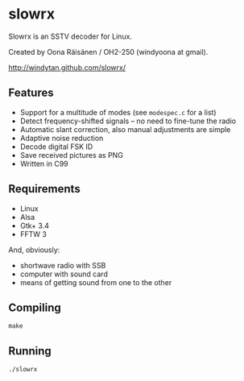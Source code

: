 slowrx
======

Slowrx is an SSTV decoder for Linux.

Created by Oona Räisänen / OH2-250 (windyoona at gmail).

http://windytan.github.com/slowrx/

Features
--------

* Support for a multitude of modes (see `modespec.c` for a list)
* Detect frequency-shifted signals – no need to fine-tune the radio
* Automatic slant correction, also manual adjustments are simple
* Adaptive noise reduction
* Decode digital FSK ID
* Save received pictures as PNG
* Written in C99

Requirements
------------

* Linux
* Alsa
* Gtk+ 3.4
* FFTW 3

And, obviously:

* shortwave radio with SSB
* computer with sound card
* means of getting sound from one to the other

Compiling
---------

`make`

Running
-------

`./slowrx`
